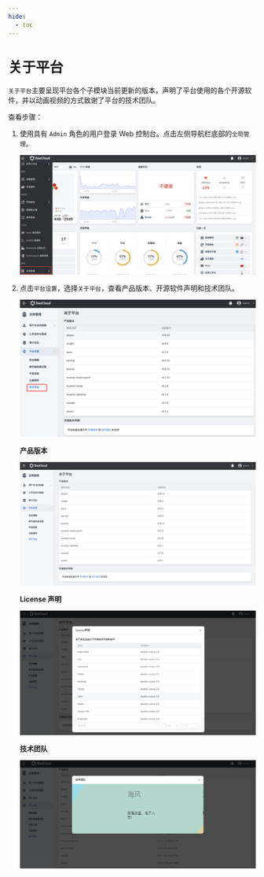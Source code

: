 ```yaml
---
hide:
  - toc
---
```


# 关于平台

`关于平台`主要呈现平台各个子模块当前更新的版本，声明了平台使用的各个开源软件，并以动画视频的方式致谢了平台的技术团队。

查看步骤：

1. 使用具有 `Admin` 角色的用户登录 Web 控制台。点击左侧导航栏底部的`全局管理`。

    ![](../../images/ws01.png)

2. 点击`平台设置`，选择`关于平台`，查看产品版本、开源软件声明和技术团队。

    ![img](../../images/about05.png)

    **产品版本**

    ![img](../../images/about01.png)

    **License 声明**

    ![img](../../images/about02.png)

    **技术团队**

    ![img](../../images/about03.png)
